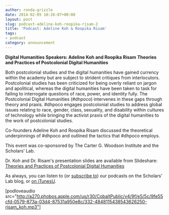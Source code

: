 ```yaml
---
author: ronda-grizzle
date: 2014-02-05 10:26:07+00:00
layout: post
slug: podcast-adeline-koh-roopika-risam-2
title: 'Podcast: Adeline Koh & Roopika Risam'
tags:
- podcast
category: announcement
---
```


**Digital Humanities Speakers: Adeline Koh and Roopika Risam**
**Theories and Practices of Postcolonial Digital Humanities**

Both postcolonial studies and the digital humanities have gained currency within the academy but are subject to strident critiques from interlocutors. Postcolonial studies has been criticized for being overly reliant on jargon and apolitical, whereas the digital humanities have been taken to task for failing to interrogate questions of race, power, and identity fully. The Postcolonial Digital Humanities (#dhpoco) intervenes in these gaps through theory and praxis. #dhpoco engages postcolonial studies to address global issues relating to race, gender, class, sexuality, and disability within cultures of technology while bringing the activist praxis of the digital humanities to the work of postcolonial studies.

Co-founders Adeline Koh and Roopika Risam discussed the theoretical underpinnings of #dhpoco and outlined the tactics that #dhpoco employs.

This event was co-sponsored by The Carter G. Woodson Institute and the Scholars’ Lab.

Dr. Koh and Dr. Risam's presentation slides are available from Slideshare: [Theories and Practices of Postcolonial Digital Humanities](http://www.slideshare.net/roopsi1/theories-and-practices-of-postcolonial-digital-humanities-roopika-risam-and-adeline-koh)

As always, you can listen to (or [subscribe to](http://www.scholarslab.org/category/podcasts/)) our podcasts on the Scholars' Lab blog, or [on iTunesU](http://itunes.apple.com/us/itunes-u/scholars-lab-speaker-series/id401906619).

[podloveaudio src="http://a270.phobos.apple.com/us/r30/CobaltPublic/v4/9f/e5/5c/9fe55cfd-0579-873a-03d4-87531a950e8c/332-4848115438543626250-risam_koh.mp3"]
